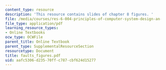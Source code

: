 ```yaml
---
content_type: resource
description: 'This resource contains slides of chapter 8 figures. '
file: /media/courses/res-6-004-principles-of-computer-system-design-an-introduction-spring-2009/aafc5306d23570ffc787cbf624d15277_faults_figures.pdf
file_type: application/pdf
learning_resource_types:
- Online Textbooks
ocw_type: OCWFile
parent_title: Online Textbook
parent_type: SupplementalResourceSection
resourcetype: Document
title: faults_figures.pdf
uid: aafc5306-d235-70ff-c787-cbf624d15277
---
```


